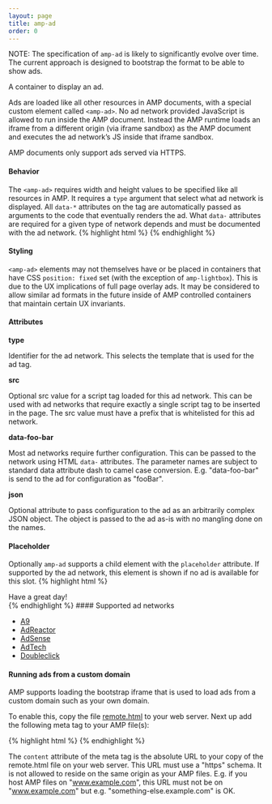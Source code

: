 ```yaml
---
layout: page
title: amp-ad
order: 0
---
```



NOTE: The specification of `amp-ad` is likely to significantly evolve over time. The current approach is designed to bootstrap the format to be able to show ads.

A container to display an ad.

Ads are loaded like all other resources in AMP documents, with a special
custom element called `<amp-ad>`. No ad network provided JavaScript is allowed to run inside the AMP document. Instead the AMP runtime loads an iframe from a
different origin (via iframe sandbox) as the AMP document and executes the ad
network’s JS inside that iframe sandbox.

<!---
Copyright 2015 The AMP HTML Authors. All Rights Reserved.

Licensed under the Apache License, Version 2.0 (the "License");
you may not use this file except in compliance with the License.
You may obtain a copy of the License at

      http://www.apache.org/licenses/LICENSE-2.0

Unless required by applicable law or agreed to in writing, software
distributed under the License is distributed on an "AS-IS" BASIS,
WITHOUT WARRANTIES OR CONDITIONS OF ANY KIND, either express or implied.
See the License for the specific language governing permissions and
limitations under the License.
-->

AMP documents only support ads served via HTTPS.

#### Behavior

The `<amp-ad>` requires width and height values to be specified like all
resources in AMP. It requires a `type` argument that select what ad network is displayed. All `data-*` attributes on the tag are automatically passed as arguments to the code that eventually renders the ad. What `data-` attributes are required for a given type of network depends and must be documented with the ad network.
{% highlight html %}
<amp-ad width=300 height=250
    type="a9"
    data-aax_size="300x250"
    data-aax_pubname="test123"
    data-aax_src="302">
</amp-ad>
{% endhighlight %}

#### Styling

`<amp-ad>` elements may not themselves have or be placed in containers that have CSS `position: fixed` set (with the exception of `amp-lightbox`).
This is due to the UX implications of full page overlay ads. It may be considered to allow similar ad formats in the future inside of AMP controlled containers that maintain certain UX invariants.

#### Attributes

**type**

Identifier for the ad network. This selects the template that is used for the ad tag.

**src**

Optional src value for a script tag loaded for this ad network. This can be used with ad networks that require exactly a single script tag to be inserted in the page. The src value must have a prefix that is whitelisted for this ad network.

**data-foo-bar**

Most ad networks require further configuration. This can be passed to the network using HTML `data-` attributes. The parameter names are subject to standard data attribute dash to camel case conversion. E.g. "data-foo-bar" is send to the ad for configuration as "fooBar".

**json**

Optional attribute to pass configuration to the ad as an arbitrarily complex JSON object. The object is passed to the ad as-is with no mangling done on the names.

#### Placeholder

Optionally `amp-ad` supports a child element with the `placeholder` attribute. If supported by the ad network, this element is shown if no ad is available for this slot.
{% highlight html %}
<amp-ad width=300 height=250
    type="foo">
  <div placeholder>Have a great day!</div>
</amp-ad>
{% endhighlight %}
#### Supported ad networks

- [A9](https://github.com/ampproject/amphtml/blob/master/builtins/../ads/a9.md)
- [AdReactor](https://github.com/ampproject/amphtml/blob/master/builtins/../ads/adreactor.md)
- [AdSense](https://github.com/ampproject/amphtml/blob/master/builtins/../ads/adsense.md)
- [AdTech](https://github.com/ampproject/amphtml/blob/master/builtins/../ads/adtech.md)
- [Doubleclick](https://github.com/ampproject/amphtml/blob/master/builtins/../ads/doubleclick.md)


#### Running ads from a custom domain

AMP supports loading the bootstrap iframe that is used to load ads from a custom domain such as your own domain.

To enable this, copy the file [remote.html](https://github.com/ampproject/amphtml/blob/master/builtins/../3p/remote.html) to your web server. Next up add the following meta tag to your AMP file(s):

{% highlight html %}
<meta name="amp-3p-iframe-src" content="https://assets.your-domain.com/path/to/remote.html">
{% endhighlight %}

The `content` attribute of the meta tag is the absolute URL to your copy of the remote.html file on your web server. This URL must use a "https" schema. It is not allowed to reside on the same origin as your AMP files. E.g. if you host AMP files on "www.example.com", this URL must not be on "www.example.com" but e.g. "something-else.example.com" is OK.
